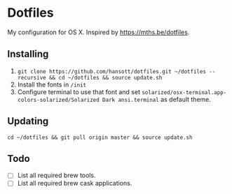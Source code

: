 # Dotfiles

My configuration for OS X. Inspired by https://mths.be/dotfiles.

## Installing

1. `git clone https://github.com/hansott/dotfiles.git ~/dotfiles --recursive && cd ~/dotfiles && source update.sh`
2. Install the fonts in `/init`
3. Configure terminal to use that font and set `solarized/osx-terminal.app-colors-solarized/Solarized Dark ansi.terminal` as default theme.

## Updating

`cd ~/dotfiles && git pull origin master && source update.sh`

## Todo

* [ ] List all required brew tools.
* [ ] List all required brew cask applications.
